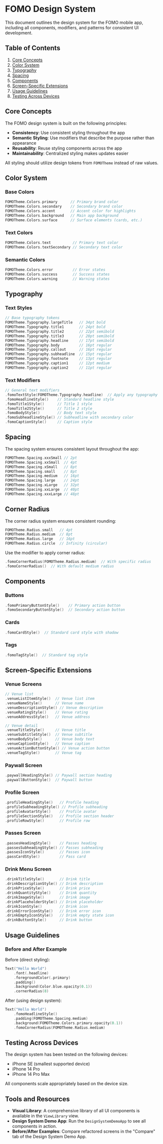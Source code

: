 # FOMO Design System

This document outlines the design system for the FOMO mobile app, including all components, modifiers, and patterns for consistent UI development.

## Table of Contents

1. [Core Concepts](#core-concepts)
2. [Color System](#color-system)
3. [Typography](#typography)
4. [Spacing](#spacing)
5. [Components](#components)
6. [Screen-Specific Extensions](#screen-specific-extensions)
7. [Usage Guidelines](#usage-guidelines)
8. [Testing Across Devices](#testing-across-devices)

## Core Concepts

The FOMO design system is built on the following principles:

- **Consistency**: Use consistent styling throughout the app
- **Semantic Styling**: Use modifiers that describe the purpose rather than appearance
- **Reusability**: Reuse styling components across the app
- **Maintainability**: Centralized styling makes updates easier

All styling should utilize design tokens from `FOMOTheme` instead of raw values.

## Color System

### Base Colors

```swift
FOMOTheme.Colors.primary      // Primary brand color
FOMOTheme.Colors.secondary    // Secondary brand color
FOMOTheme.Colors.accent       // Accent color for highlights
FOMOTheme.Colors.background   // Main app background
FOMOTheme.Colors.surface      // Surface elements (cards, etc.)
```

### Text Colors

```swift
FOMOTheme.Colors.text          // Primary text color
FOMOTheme.Colors.textSecondary // Secondary text color
```

### Semantic Colors

```swift
FOMOTheme.Colors.error         // Error states
FOMOTheme.Colors.success       // Success states
FOMOTheme.Colors.warning       // Warning states
```

## Typography

### Text Styles

```swift
// Base typography tokens
FOMOTheme.Typography.largeTitle   // 34pt bold
FOMOTheme.Typography.title1       // 24pt bold
FOMOTheme.Typography.title2       // 22pt semibold
FOMOTheme.Typography.title3       // 20pt semibold
FOMOTheme.Typography.headline     // 17pt semibold
FOMOTheme.Typography.body         // 16pt regular
FOMOTheme.Typography.callout      // 16pt regular
FOMOTheme.Typography.subheadline  // 15pt regular
FOMOTheme.Typography.footnote     // 13pt regular
FOMOTheme.Typography.caption1     // 12pt medium
FOMOTheme.Typography.caption2     // 11pt regular
```

### Text Modifiers

```swift
// General text modifiers
.fomoTextStyle(FOMOTheme.Typography.headline)  // Apply any typography token
.fomoHeadlineStyle()    // Standard headline style
.fomoTitle1Style()      // Title 1 style
.fomoTitle2Style()      // Title 2 style
.fomoBodyStyle()        // Body text style
.fomoSubheadlineStyle() // Subheadline with secondary color
.fomoCaptionStyle()     // Caption style
```

## Spacing

The spacing system ensures consistent layout throughout the app:

```swift
FOMOTheme.Spacing.xxxSmall // 2pt
FOMOTheme.Spacing.xxSmall  // 4pt 
FOMOTheme.Spacing.xSmall   // 8pt
FOMOTheme.Spacing.small    // 8pt
FOMOTheme.Spacing.medium   // 16pt
FOMOTheme.Spacing.large    // 24pt
FOMOTheme.Spacing.xLarge   // 32pt
FOMOTheme.Spacing.xxLarge  // 40pt
FOMOTheme.Spacing.xxxLarge // 48pt
```

## Corner Radius

The corner radius system ensures consistent rounding:

```swift
FOMOTheme.Radius.small   // 4pt
FOMOTheme.Radius.medium  // 8pt
FOMOTheme.Radius.large   // 16pt
FOMOTheme.Radius.circle  // Infinity (circular)
```

Use the modifier to apply corner radius:

```swift
.fomoCornerRadius(FOMOTheme.Radius.medium)  // With specific radius
.fomoCornerRadius()  // With default medium radius
```

## Components

### Buttons

```swift
.fomoPrimaryButtonStyle()    // Primary action button
.fomoSecondaryButtonStyle()  // Secondary action button
```

### Cards

```swift
.fomoCardStyle()  // Standard card style with shadow
```

### Tags

```swift
.fomoTagStyle()  // Standard tag style
```

## Screen-Specific Extensions

### Venue Screens

```swift
// Venue list
.venueListItemStyle()  // Venue list item
.venueNameStyle()      // Venue name
.venueDescriptionStyle() // Venue description
.venueRatingStyle()    // Venue rating
.venueAddressStyle()   // Venue address

// Venue detail
.venueTitleStyle()     // Venue title
.venueSubtitleStyle()  // Venue subtitle
.venueBodyStyle()      // Venue body text
.venueCaptionStyle()   // Venue caption
.venueActionButtonStyle() // Venue action button
.venueTagStyle()       // Venue tag
```

### Paywall Screen

```swift
.paywallHeadingStyle() // Paywall section heading
.paywallButtonStyle()  // Paywall button
```

### Profile Screen

```swift
.profileHeadingStyle()   // Profile heading
.profileSubheadingStyle() // Profile subheading
.profileAvatarStyle()    // Profile avatar
.profileSectionStyle()   // Profile section header
.profileRowStyle()       // Profile row
```

### Passes Screen

```swift
.passesHeadingStyle()    // Passes heading
.passesSubheadingStyle() // Passes subheading
.passesIconStyle()       // Passes icon
.passCardStyle()         // Pass card
```

### Drink Menu Screen

```swift
.drinkTitleStyle()       // Drink title
.drinkDescriptionStyle() // Drink description
.drinkPriceStyle()       // Drink price
.drinkQuantityStyle()    // Drink quantity
.drinkImageStyle()       // Drink image
.drinkPlaceholderStyle() // Drink placeholder
.drinkIconStyle()        // Drink icon
.drinkErrorIconStyle()   // Drink error icon
.drinkEmptyIconStyle()   // Drink empty state icon
.drinkButtonStyle()      // Drink button
```

## Usage Guidelines

### Before and After Example

Before (direct styling):
```swift
Text("Hello World")
    .font(.headline)
    .foregroundColor(.primary)
    .padding()
    .background(Color.blue.opacity(0.1))
    .cornerRadius(8)
```

After (using design system):
```swift
Text("Hello World")
    .fomoHeadlineStyle()
    .padding(FOMOTheme.Spacing.medium)
    .background(FOMOTheme.Colors.primary.opacity(0.1))
    .fomoCornerRadius(FOMOTheme.Radius.medium)
```

## Testing Across Devices

The design system has been tested on the following devices:
- iPhone SE (smallest supported device)
- iPhone 14 Pro
- iPhone 14 Pro Max

All components scale appropriately based on the device size.

## Tools and Resources

- **Visual Library**: A comprehensive library of all UI components is available in the `ViewLibrary` view.
- **Design System Demo App**: Run the `DesignSystemDemoApp` to see all components in action.
- **Before/After Examples**: Compare refactored screens in the "Compare" tab of the Design System Demo App. 